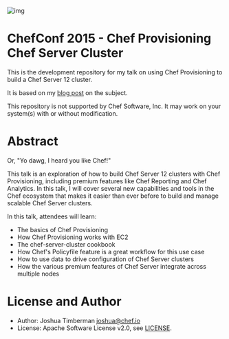 ![img](http://www.troll.me/images/xzibit-yo-dawg/yo-dawg-i-heard-you-like-turtles-so-we-put-a-turtle-on-a-turtle-so-you-can-ride-a-turtle-thats-riding-a-turtle.jpg)

# ChefConf 2015 - Chef Provisioning Chef Server Cluster

This is the development repository for my talk on using Chef Provisioning to build a Chef Server 12 cluster.

It is based on my [blog post](https://www.chef.io/blog/2014/12/15/sysadvent-day-14-using-chef-provisioning-to-build-chef-server/) on the subject.

This repository is not supported by Chef Software, Inc. It may work on your system(s) with or without modification.

# Abstract

Or, "Yo dawg, I heard you like Chef!"

This talk is an exploration of how to build Chef Server 12 clusters with Chef Provisioning, including premium features like Chef Reporting and Chef Analytics. In this talk, I will cover several new capabilities and tools in the Chef ecosystem that makes it easier than ever before to build and manage scalable Chef Server clusters.

In this talk, attendees will learn:

* The basics of Chef Provisioning
* How Chef Provisioning works with EC2
* The chef-server-cluster cookbook
* How Chef's Policyfile feature is a great workflow for this use case
* How to use data to drive configuration of Chef Server clusters
* How the various premium features of Chef Server integrate across multiple nodes

# License and Author

- Author: Joshua Timberman <joshua@chef.io>
- License: Apache Software License v2.0, see [LICENSE](LICENSE).
